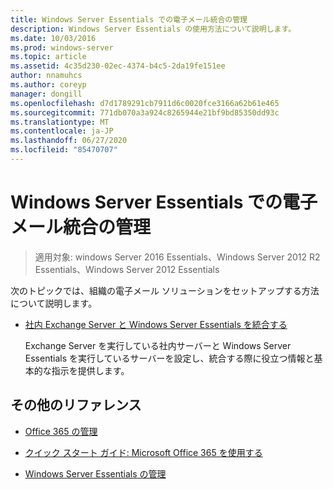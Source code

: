 ```yaml
---
title: Windows Server Essentials での電子メール統合の管理
description: Windows Server Essentials の使用方法について説明します。
ms.date: 10/03/2016
ms.prod: windows-server
ms.topic: article
ms.assetid: 4c35d230-02ec-4374-b4c5-2da19fe151ee
author: nnamuhcs
ms.author: coreyp
manager: dongill
ms.openlocfilehash: d7d1789291cb7911d6c0020fce3166a62b61e465
ms.sourcegitcommit: 771db070a3a924c8265944e21bf9bd85350dd93c
ms.translationtype: MT
ms.contentlocale: ja-JP
ms.lasthandoff: 06/27/2020
ms.locfileid: "85470707"
---
```

# <a name="manage-email-service-integration-in-windows-server-essentials"></a>Windows Server Essentials での電子メール統合の管理

>適用対象: windows Server 2016 Essentials、Windows Server 2012 R2 Essentials、Windows Server 2012 Essentials

次のトピックでは、組織の電子メール ソリューションをセットアップする方法について説明します。

-   [社内 Exchange Server と Windows Server Essentials を統合する](Integrate-an-On-Premises-Exchange-Server-with-Windows-Server-Essentials.md)

     Exchange Server を実行している社内サーバーと Windows Server Essentials を実行しているサーバーを設定し、統合する際に役立つ情報と基本的な指示を提供します。

## <a name="additional-references"></a>その他のリファレンス

-   [Office 365 の管理](Manage-Office-365-in-Windows-Server-Essentials.md)

-   [クイック スタート ガイド: Microsoft Office 365 を使用する](../use/Quick-Start-Guide-to-Using-Microsoft-Office-365-with-Windows-Server-Essentials.md)

-   [Windows Server Essentials の管理](Manage-Windows-Server-Essentials.md)